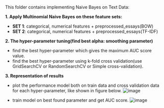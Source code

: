 This folder contains implementing Naive Bayes on Text Data:

**1. Apply Multinomial Naive Bayes on these feature sets:**

* **SET 1**: categorical, numerical features + preprocessed_essays(BOW)
* **SET 2**: categorical, numerical features + preprocessed_essays(TF-IDF)

**2. The hyper-parameter tuning(find best alpha: smoothing parameter)**
* find the best hyper-parameter which gives the maximum AUC score value.
* find the best hyper-parameter using k-fold cross validation(use GridSearchCV or RandomSearchCV or Simple cross-validation).

**3. Representation of results**
* plot the performance model both on train data and cross validation data for each hyper-parameter, like shown in figure below.
![image](https://user-images.githubusercontent.com/32350208/122803898-d736c780-d2e4-11eb-8906-7a0e5e820bb6.png)

* train model on best found parameter and get AUC score.
![image](https://user-images.githubusercontent.com/32350208/122804135-23820780-d2e5-11eb-87ff-1b29f41eaa4d.png)
